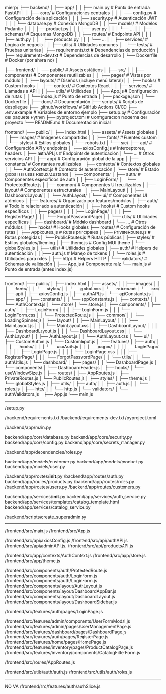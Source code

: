 mierp/
├── backend/
│   ├── app/
│   │   ├── main.py                  # Punto de entrada FastAPI
│   │   ├── core/                    # Configuraciones centrales
│   │   │   ├── config.py            # Configuración de la aplicación
│   │   │   ├── security.py          # Autenticación JWT
│   │   │   └── database.py          # Conexión MongoDB
│   │   ├── models/                  # Modelos Pydantic
│   │   │   ├── product.py
│   │   │   ├── user.py
│   │   │   └── ...
│   │   ├── schemas/                 # Esquemas MongoDB
│   │   ├── routes/                  # Endpoints API
│   │   │   ├── auth.py
│   │   │   ├── products.py
│   │   │   └── ...
│   │   ├── services/                # Lógica de negocio
│   │   ├── utils/                   # Utilidades comunes
│   │   └── tests/                   # Pruebas unitarias
│   ├── requirements.txt             # Dependencias de producción
│   ├── requirements-dev.txt         # Dependencias de desarrollo
│   └── Dockerfile                   # Docker (por ahora no)
│


├── frontend/
│   ├── public/                      # Assets estáticos
│   ├── src/
│   │   ├── components/              # Componentes reutilizables
│   │   ├── pages/                   # Vistas por módulo
│   │   ├── layouts/                 # Diseños (incluye menú lateral)
│   │   ├── hooks/                   # Custom hooks
│   │   ├── context/                 # Contextos React
│   │   ├── services/                # Llamadas a API
│   │   ├── utils/                   # Utilidades
│   │   ├── App.js                   # Configuración de rutas
│   │   └── index.js                 # Punto de entrada
│   ├── package.json
│   └── Dockerfile
│
├── docs/                            # Documentación
├── scripts/                         # Scripts de despliegue
├── .github/workflows/               # GitHub Actions CI/CD
├── .env.example                     # Variables de entorno ejemplo
├── setup.py                         # Configuración del paquete Python
├── pyproject.toml                   # Configuración moderna del proyecto
└── README.md                        # Documentación inicial



frontend/
├── public/
│   ├── index.html
│   ├── assets/            # Assets globales
│   │   ├── images/        # Imágenes compartidas
│   │   ├── fonts/         # Fuentes custom
│   │   └── styles/        # Estilos globales
│   └── robots.txt
│
└── src/
    ├── api/               # Configuración API y endpoints
    │   ├── axiosConfig.js # Interceptores, headers
    │   ├── authAPI.js     # Endpoints de autenticación
    │   └── ...           # Otros servicios API
    │
    ├── app/               # Configuración global de la app
    │   ├── constants/     # Constantes reutilizables
    │   ├── contexts/      # Contextos globales
    │   │   └── AuthContext.js # Contexto de autenticación
    │   └── store/         # Estado global (si usas Redux/Zustand)
    │
    ├── components/
    │   ├── auth/          # Componentes específicos de auth
    │   │   ├── LoginForm/
    │   │   └── ProtectedRoute.js
    │   ├── common/        # Componentes UI reutilizables
    │   ├── layout/        # Componentes estructurales
    │   │   ├── MainLayout/
    │   │   ├── DashboardLayout/
    │   │   └── AuthLayout/
    │   └── ui/           # Componentes UI atómicos
    │
    ├── features/          # Organizado por features/modulos
    │   ├── auth/          # Todo lo relacionado a autenticación
    │   │   ├── hooks/     # Custom hooks específicos
    │   │   ├── pages/
    │   │   │   ├── LoginPage/
    │   │   │   ├── RegisterPage/
    │   │   │   └── ForgotPasswordPage/
    │   │   └── utils/     # Utilidades específicas
    │   ├── dashboard/     # Módulo dashboard
    │   └── ...           # Otros módulos
    │
    ├── hooks/             # Hooks globales
    ├── routes/            # Configuración de rutas
    │   ├── AppRoutes.js   # Rutas principales
    │   ├── PrivateRoutes.js # Rutas protegidas
    │   └── PublicRoutes.js # Rutas públicas
    │
    ├── styles/           # Estilos globales/theming
    │   ├── theme.js       # Config MUI theme
    │   └── globalStyles.js
    │
    ├── utils/            # Utilidades globales
    │   ├── auth/         # Helpers de autenticación
    │   │   ├── auth.js   # Manejo de tokens
    │   │   └── roles.js # Utilidades para roles
    │   ├── http/         # Helpers HTTP
    │   └── validators/   # Schemas de validación
    │
    ├── App.js            # Componente raíz
    └── main.js           # Punto de entrada (antes index.js)


----------------------------------

frontend/
├── public/
│   ├── index.html
│   ├── assets/
│   │   ├── images/
│   │   ├── fonts/
│   │   └── styles/
│   │       └── global.css
│   └── robots.txt
│
└── src/
    ├── api/
    │   ├── axiosConfig.js
    │   ├── authAPI.js
    │   └── apiConstants.js
    │
    ├── app/
    │   ├── constants/
    │   │   └── appConstants.js
    │   ├── contexts/
    │   │   └── AuthContext.js
    │   └── store/
    │       └── store.js
    │
    ├── components/
    │   ├── auth/
    │   │   ├── LoginForm/
    │   │   │   ├── LoginForm.js
    │   │   │   └── LoginForm.css
    │   │   └── ProtectedRoute.js
    │   ├── common/
    │   │   └── LoadingSpinner.js
    │   ├── layout/
    │   │   ├── MainLayout/
    │   │   │   ├── MainLayout.js
    │   │   │   └── MainLayout.css
    │   │   ├── DashboardLayout/
    │   │   │   ├── DashboardLayout.js
    │   │   │   └── DashboardLayout.css
    │   │   └── AuthLayout/
    │   │       ├── AuthLayout.js
    │   │       └── AuthLayout.css
    │   └── ui/
    │       ├── CustomButton.js
    │       └── CustomInput.js
    │
    ├── features/
    │   ├── auth/
    │   │   ├── hooks/
    │   │   │   └── useAuth.js
    │   │   ├── pages/
    │   │   │   ├── LoginPage/
    │   │   │   │   ├── LoginPage.js
    │   │   │   │   └── LoginPage.css
    │   │   │   ├── RegisterPage/
    │   │   │   └── ForgotPasswordPage/
    │   │   └── utils/
    │   │       └── authUtils.js
    │   └── dashboard/
    │       ├── pages/
    │       │   └── DashboardPage.js
    │       └── components/
    │           └── DashboardHeader.js
    │
    ├── hooks/
    │   └── useWindowSize.js
    │
    ├── routes/
    │   ├── AppRoutes.js
    │   ├── PrivateRoutes.js
    │   └── PublicRoutes.js
    │
    ├── styles/
    │   ├── theme.js
    │   └── globalStyles.js
    │
    ├── utils/
    │   ├── auth/
    │   │   ├── auth.js
    │   │   └── roles.js
    │   ├── http/
    │   │   └── http.js
    │   └── validators/
    │       └── authValidators.js
    │
    ├── App.js
    └── main.js



-----------------------------------

/setup.py

/backend/requirements.txt
/backend/requirements-dev.txt 
/pyproject.toml

/backend/app/main.py

backend/app/core/database.py
backend/app/core/security.py
backend/app/core/config.py
backend/app/core/secrets_manager.py

/backend/app/dependencies/roles.py

backend/app/models/customer.py
backend/app/models/product.py
backend/app/models/user.py


/backend/app/routes/__init__.py
/backend/app/routes/auth.py
backend/app/routes/products.py
/backend/app/routes/roles.py
/backend/app/routes/users.py
/backend/app/routes/customers.py

backend/app/services/__init__.py
backend/app/services/auth_service.py
backend/app/services/templates/catalog_template.html
backend/app/services/catalog_service.py


/backend/scripts/create_superadmin.py

----------------------------------

/frontend/src/main.js
/frontend/src/App.js

/frontend/src/api/axiosConfig.js
/frontend/src/api/authAPI.js
/frontend/src/api/adminAPI.js.
/frontend/src/api/productsAPI.js

/frontend/src/app/contexts/AuthContext.js
/frontend/src/app/store.js
/frontend/src/app/theme.js

/frontend/src/components/auth/ProtectedRoute.js
/frontend/src/components/auth/LoginForm.js
/frontend/src/components/auth/LoginForm.js
/frontend/src/components/layout/AuthLayout.js
/frontend/src/components/layout/DashboardAppBar.js
/frontend/src/components/layout/DashboardLayout.js
/frontend/src/components/layout/DashboardSidebar.js

/frontend/src/features/auth/pages/LoginPage.js

/frontend/src/features/admin/components/UserFormModal.js
/frontend/src/features/admin/pages/UserManagementPage.js
/frontend/src/features/dashboard/pages/DashboardPage.js
/frontend/src/features/auth/pages/RegisterPage.js
/frontend/src/features/home/pages/HomePage.js
/frontend/src/features/inventory/pages/ProductCatalogPage.js
/frontend/src/features/inventory/components/CatalogFilterForm.js

/frontend/src/routes/AppRoutes.js

/frontend/src/utils/auth/auth.js
/frontend/src/utils/auth/roles.js



----------------------------



NO VA
/frontend/src/features/auth/authSlice.js